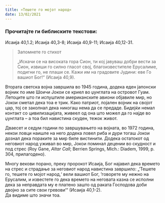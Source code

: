 ```yaml
---
title: »Тешете го мојот народ«
date: 13/02/2021
---
```


### Прочитајте ги библиските текстови:
Исаија 40,1.2; Исаија 40,3-8; Исаија 40,9-11; Исаија 40,12-31.

> <p>Запомнете го стихот</p>
> „Искачи се на високата гора Сион, ти кој јавуваш добри вести за Сион, извиши го силно гласот свој, благоизвестителе Ерусалиме, подигни го, не плаши се. Кажи им на градовите Јудини: еве Го вашиот Бог!“ (Исаија 40,9).

Втората светска војна завршила во 1945 година, додека еден јапонски војник по име Шоичи Јокои се криел во џунглата на островот Гуам. Летоците што ги испуштиле американските авиони објавиле мир, но Јокои сметал дека тоа е трик. Како патриот, лојален војник на својот цар, тој се заколнал дека никогаш нема да се предаде. Бидејќи немал контакт со цивилизацијата, живеел од она што можел да го најде во џунглата – а тоа бил навистина скуден, тежок живот.

Дваесет и седум години по завршувањето на војната, во 1972 година, некои ловци наишле на него додека ловел риба и дури тогаш Јокои дознал дека пораките за мир биле вистинити. Додека остатокот од неговиот народ уживал во мир, Јокои поминал децении во скудност и под стрес (Roy Gane, *Аltar Call*; Berrien Springs, Мich.: Diadem, 1999, p. 304, прилагодено).

Многу векови порано, преку пророкот Исаија, Бог најавил дека времето на стрес и страдање за неговиот народ навистина завршило: „’Тешете го, тешете го мојот народ,‘ вели вашиот Бог, ’говорете му нежно на Ерусалим, и известете го дека времето на неговата казна се исполни дека за неправдата му е платено зашто од раката Господова доби двојно за сите свои гревови‘“ (Исаија 40,1-2).
<br>
Да видиме што значи тоа.